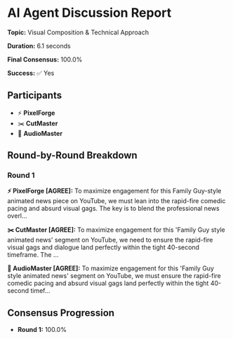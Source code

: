 # AI Agent Discussion Report

**Topic:** Visual Composition & Technical Approach

**Duration:** 6.1 seconds

**Final Consensus:** 100.0%

**Success:** ✅ Yes

## Participants

- ⚡ **PixelForge**
- ✂️ **CutMaster**
- 🎵 **AudioMaster**

## Round-by-Round Breakdown

### Round 1

**⚡ PixelForge [AGREE]:** To maximize engagement for this Family Guy-style animated news piece on YouTube, we must lean into the rapid-fire comedic pacing and absurd visual gags. The key is to blend the professional news overl...

**✂️ CutMaster [AGREE]:** To maximize engagement for this 'Family Guy style animated news' segment on YouTube, we need to ensure the rapid-fire visual gags and dialogue land perfectly within the tight 40-second timeframe. The ...

**🎵 AudioMaster [AGREE]:** To maximize engagement for this 'Family Guy style animated news' segment on YouTube, we must ensure the rapid-fire comedic pacing and absurd visual gags land perfectly within the tight 40-second timef...

## Consensus Progression

- **Round 1:** 100.0%
